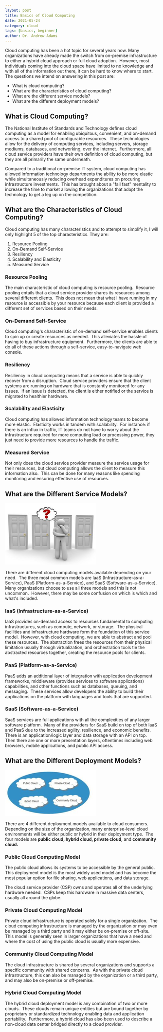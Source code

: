 ```yaml
---
layout: post
title: Basics of Cloud Computing
date: 2021-05-24
category: cloud
tags: [basics, beginner]
author: Dr. Andrew Adams
---
```


Cloud computing has been a hot topic for several years now. Many organizations have already made the switch from on-premise infrastructure to either a hybrid cloud approach or full cloud adoption.  However, most individuals coming into the cloud space have limited to no knowledge and with all of the information out there, it can be hard to know where to start.  The questions we intend on answering in this post are:

- What is cloud computing?
- What are the characteristics of cloud computing?
- What are the different service models?
- What are the different deployment models?

## What is Cloud Computing?

The National Institute of Standards and Technology defines cloud computing as a model for enabling ubiquitous, convenient, and on-demand access to a shared pool of configurable resources.  These technologies allow for the delivery of computing services, including servers, storage mediums, databases, and networking, over the internet.  Furthermore, all cloud service providers have their own definition of cloud computing, but they are all primarily the same underneath.

Compared to a traditional on-premise IT system, cloud computing has allowed information technology departments the ability to be more elastic while simultaneously reducing overhead expenditures on procuring infrastructure investments.  This has brought about a "fail fast" mentality to increase the time to market allowing the organizations that adopt the technology to get a leg up on the competition.

## What are the Characteristics of Cloud Computing?

Cloud computing has many characteristics and to attempt to simplify it, I will only highlight 5 of the top characteristics. They are:

1. Resource Pooling
2. On-Demand Self-Service
3. Resiliency
4. Scalability and Elasticity
5. Measured Service

### Resource Pooling

The main characteristic of cloud computing is resource pooling.  Resource pooling entails that a cloud service provider shares its resources among several different clients.  This does not mean that what I have running in my resource is accessible by your resource because each client is provided a different set of services based on their needs.

### On-Demand Self-Service

Cloud computing's characteristic of on-demand self-service enables clients to spin up or create resources as needed.  This alleviates the hassle of having to buy infrastructure equipment.  Furthermore, the clients are able to do all of these actions through a self-service, easy-to-navigate web console.

### Resiliency

Resiliency in cloud computing means that a service is able to quickly recover from a disruption.  Cloud service providers ensure that the client systems are running on hardware that is constantly monitored for any issues.  If an issue is detected, the client is either notified or the service is migrated to healthier hardware.

### Scalability and Elasticity

Cloud computing has allowed information technology teams to become more elastic.  Elasticity works in tandem with scalability.  For instance: if there is an influx in traffic, IT teams do not have to worry about the infrastructure required for more computing load or processing power, they just need to provide more resources to handle the traffic.

### Measured Service

Not only does the cloud service provider measure the service usage for their resources, but cloud computing allows the client to measure this information also.  This can be done for many reasons like spending monitoring and ensuring effective use of resources.

## What are the Different Service Models?

![cloud computing service models](../assets/images/computing-service-models-300x203.jpg)

There are different cloud computing models available depending on your need.  The three most common models are IaaS (Infrastructure-as-a-Service), PaaS (Platform-as-a-Service), and SaaS (Software-as-a-Service).  Many organizations choose to use all three models and this is not uncommon.  However, there may be some confusion on which is which and what's included.

### IaaS (Infrastructure-as-a-Service)

IaaS provides on-demand access to resources fundamental to computing infrastructures, such as compute, network, or storage.  The physical facilities and infrastructure hardware form the foundation of this service model.  However, with cloud computing, we are able to abstract and pool these resources.  The abstraction frees the resources from their physical limitation usually through virtualization, and orchestration tools tie the abstracted resources together, creating the resource pools for clients.

### PaaS (Platform-as-a-Service)

PaaS adds an additional layer of integration with application development frameworks, middleware (provides services to software applications) capabilities, and other functions such as databases, queuing, and messaging.  These services allow developers the ability to build their applications on the platform with languages and tools that are supported.

### SaaS (Software-as-a-Service)

SaaS services are full applications with all the complexities of any larger software platform.  Many of the providers for SaaS build on top of both IaaS and PaaS due to the increased agility, resilience, and economic benefits.  There is an application/logic layer and data storage with an API on top.  Then there are one or more presentation layers, oftentimes including web browsers, mobile applications, and public API access.

## What are the Different Deployment Models?

![cloud deployment](../assets/images/cloud-deployment-models-300x151.jpg)

There are 4 different deployment models available to cloud consumers.  Depending on the size of the organization, many enterprise-level cloud environments will be either public or hybrid in their deployment type.  The four models are **public cloud, hybrid cloud, private cloud,** and **community cloud.**

### Public Cloud Computing Model

The public cloud allows its systems to be accessible by the general public.  This deployment model is the most widely used model and has become the most popular option for file sharing, web applications, and data storage.

The cloud service provider (CSP) owns and operates all of the underlying hardware needed.  CSPs keep this hardware in massive data centers, usually all around the globe.

### Private Cloud Computing Model

Private cloud infrastructure is operated solely for a single organization.  The cloud computing infrastructure is managed by the organization or may even be managed by a third party and it may either be on-premise or off-site.  This model is generally seen in larger organizations that have a need and where the cost of using the public cloud is usually more expensive.

### Community Cloud Computing Model

The cloud infrastructure is shared by several organizations and supports a specific community with shared concerns.  As with the private cloud infrastructure, this can also be managed by the organization or a third party, and may also be on-premise or off-premise.

### Hybrid Cloud Computing Model

The hybrid cloud deployment model is any combination of two or more clouds.  These clouds remain unique entities but are bound together by proprietary or standardized technology enabling data and application portability.  Furthermore, a hybrid cloud has also been used to describe a non-cloud data center bridged directly to a cloud provider.